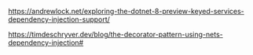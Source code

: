 ﻿https://andrewlock.net/exploring-the-dotnet-8-preview-keyed-services-dependency-injection-support/

https://timdeschryver.dev/blog/the-decorator-pattern-using-nets-dependency-injection#